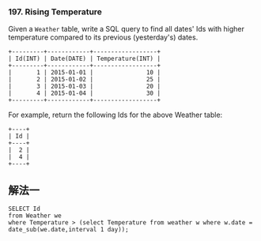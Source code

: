 ### 197. Rising Temperature

Given a `Weather` table, write a SQL query to find all dates' Ids with higher temperature compared to its previous (yesterday's) dates.

```
+---------+------------+------------------+
| Id(INT) | Date(DATE) | Temperature(INT) |
+---------+------------+------------------+
|       1 | 2015-01-01 |               10 |
|       2 | 2015-01-02 |               25 |
|       3 | 2015-01-03 |               20 |
|       4 | 2015-01-04 |               30 |
+---------+------------+------------------+

```

For example, return the following Ids for the above Weather table:

```
+----+
| Id |
+----+
|  2 |
|  4 |
+----+
```

## 解法一

```
SELECT Id 
from Weather we
where Temperature > (select Temperature from weather w where w.date = date_sub(we.date,interval 1 day));
```

